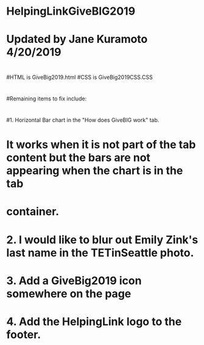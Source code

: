 # HelpingLinkGiveBIG2019  
# Updated by Jane Kuramoto 4/20/2019
#
#HTML is GiveBig2019.html
#CSS is GiveBig2019CSS.CSS
#
#
#Remaining items to fix include:
#
#1. Horizontal Bar chart in the "How does GiveBIG work" tab.
# It works when it is not part of the tab content but the bars are not appearing when the chart is in the tab 
# container.
#
# 2. I would like to blur out Emily Zink's last name in the TETinSeattle photo.
#
# 3. Add a GiveBig2019 icon somewhere on the page
#
# 4. Add the HelpingLink logo to the footer.
#
# 
